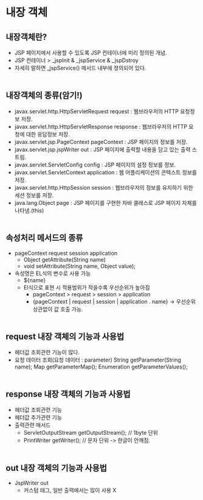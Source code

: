 # 내장 객체
## 내장객체란?
- JSP 페이지에서 사용할 수 있도록 JSP 컨테이너에 미리 정의된 개념.
- JSP 컨테이너 > _jspInit & _jspService & _jspDstroy
- 자세히 말하면 _jspService() 메서드 내부에 정의되어 있다.<br><br>
## 내장객체의 종류(암기!)
- javax.servlet.http.HttpServletRequest request : 웹브라우저의 HTTP 요청정보 저장.
- javax.servlet.http.HttpServletResponse response : 웹브라우저의 HTTP 요청에 대한 응답정보 저장.
- javax.servlet.jsp.PageContext pageContext : JSP 페이지의 정보를 저장.
- javax.servlet.jsp.jspWriter out : JSP 페이지에 출력할 내용을 담고 있는 출력 스트림.
- javax.servlet.ServletConfig config : JSP 페이지의 설정 정보를 정보.
- javax.servlet.ServletContext application : 웹 어플리케이션의 콘텍스트 정보를 저장.
- javax.servlet.http.HttpSession session : 웹브라우저의 정보를 유지하기 위한 세션 정보를 저장.
- java.lang.Object page : JSP 페이지를 구현한 자바 클래스로 JSP 페이지 자체를 나타냄.(this)<br><br>
## 속성처리 메서드의 종류
- pageContext request session application
    - Object getAttribute(String name)
    - void setAttribute(String name, Object value);
- 속성명은 EL식의 변수로 사용 가능
    - ${name}
    - El식으로 표현 시 적용범위가 작을수록 우선순위가 높아짐
        - pageContext > request > session > application
        - {pageContext | request | session | application . name} -> 우선순위 상관없이 값 호출 가능.<br><br>
## request 내장 객체의 기능과 사용법
- 헤더값 조회관련 기능이 많다.
- 요청 데이터 조회(요청 데이터 : parameter)
    String getParameter(String name);
    Map getParameterMap();
    Enumeration getParameterValues();<br><br>
## response 내장 객체의 기능과 사용법
- 헤더값 조회관련 기능
- 헤더값 추가관련 기능
- 출력관련 매서드
    - ServletOutputStream getOutputStream(); // 1byte 단위
    - PrintWriter getWriter(); // 문자 단위 -> 한글이 안깨짐.<br><br>
## out 내장 객체의 기능과 사용법
- JspWriter out 
    - 커스텀 태그, 일반 출력에서는 많이 사용 X

